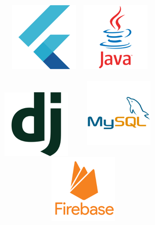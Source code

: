 <div align="center">
<img src="https://github.com/devicons/devicon/blob/master/icons/flutter/flutter-original.svg" width="200" height="200"/> &nbsp;&nbsp;&nbsp;&nbsp;
<img src="https://github.com/devicons/devicon/blob/master/icons/java/java-original-wordmark.svg" width="200" height="200"/> &nbsp;&nbsp;&nbsp;&nbsp;
<img src="https://github.com/devicons/devicon/blob/master/icons/django/django-plain.svg" width="200" height="200"/> &nbsp;&nbsp;&nbsp;&nbsp;
<img src="https://github.com/devicons/devicon/blob/master/icons/mysql/mysql-original-wordmark.svg" width="200" height="200" style="padding: 35px;"/> &nbsp;&nbsp;&nbsp;&nbsp;
<img src="https://github.com/devicons/devicon/blob/master/icons/firebase/firebase-plain-wordmark.svg" width="200" height="200"/> &nbsp;&nbsp;&nbsp;&nbsp;
</div>
